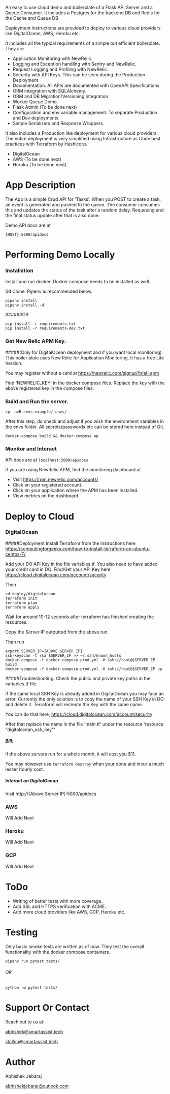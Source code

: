 An easy to use cloud demo and boilerplate of a Flask API Server and a Queue Consumer. It includes a Postgres for the backend DB and Redis for the
Cache and Queue DB

Deployment instructions are provided to deploy to various cloud providers like DigitalOcean, AWS, Heroku etc.

It includes all the typical requirements of a simple but efficient boilerplate.
They are
* Application Monitoring with NewRelic.
* Logging and Exception handling with Sentry and NewRelic.
* Request Logging and Profiling with NewRelic.
* Security with API Keys. This can be seen during the Production Deployment
* Documentation. All APIs are documented with OpenAPI Specifications.
* ORM integration with SQLAlchemy.
* ORM and DB Migration/Versioning integration.
* Worker Queue Demo.
* Flask Admin (To be done next)
* Configuration and env variable management. To separate Production and Dev deployments
* Simple Serializers and Response Wrappers.

It also includes a Production like deployment for various cloud providers. The entire deployment is very simplified using
Infrastructure as Code best practices with Terraform by Hashicorp.
* DigitalOcean
* AWS (To be done next)
* Heroku (To be done next)


# App Description
The App is a simple Crud API for 'Tasks'.
When you POST to create a task, an event is generated and pushed to the queue.
The consumer consumes this and updates the status of the task after a random delay.
Requeuing and the final status update after that is also done.

Demo API docs are at
```
{HOST}:5000/apidocs
```
# Performing Demo Locally
### Installation
Install and run docker. Docker compose needs to be installed as well.

Git Clone. Pipenv is recommended below.
```
pipenv install
pipenv install -d
```
######OR
```
pip install -r requirements.txt
pip install -r requirements-dev.txt
```
### Get New Relic APM Key.
#####(Only for DigitalOcean deployment and if you want local monitoring)
This boiler plate uses New Relic for Application Monitoring. It has a free Lite Version.

You may register without a card at https://newrelic.com/signup?trial=apm

Find 'NEWRELIC_KEY' in the docker compose files. Replace the key with the above registered key in the compose files.

### Build and Run the server.

```cp -avR envs.example/ envs/```

After this step, do check and adjust if you wish the environment variables in the envs folder. All secrets/passwords etc
can be stored here instead of Git.

```docker-compose build && docker-compose up```

### Monitor and Interact
API docs are at
```localhost:5000/apidocs```

If you are using NewRelic APM, find the monitoring dashboard at

* Visit https://rpm.newrelic.com/accounts/
* Click on your registered account.
* Click on your application where the APM has been installed. 
* View metrics on the dashboard.

# Deploy to Cloud
### DigitalOcean

#####Deployment
Install Terraform from the instructions here https://computingforgeeks.com/how-to-install-terraform-on-ubuntu-centos-7/

Add your DO API Key in the file variables.tf. You also need to have added your credit card in DO. Find/Get your API Key here
https://cloud.digitalocean.com/account/security

Then
```
cd deploy/digitalocean
terraform init
terraform plan
terraform apply
```
Wait for around 10-12 seconds after terraform has finished creating the resources.

Copy the Server IP outputted from the above run.

Then run

```
export SERVER_IP={ABOVE SERVER IP}
ssh-keyscan -t rsa $SERVER_IP >> ~/.ssh/known_hosts
docker-compose -f docker-compose-prod.yml -H ssh://root@$SERVER_IP build
docker-compose -f docker-compose-prod.yml -H ssh://root@$SERVER_IP up
```

#####Troubleshooting:
Check the public and private key paths in the variables.tf file.

If the same local SSH Key is already added in DigitalOcean you may face an error. Currently the only solution is to
copy the name of your SSH Key in DO and delete it. Terraform will recreate the Key with the same name.

You can do that here, https://cloud.digitalocean.com/account/security

After that replace the name in the file 'main.tf' under the resource
'resource "digitalocean_ssh_key"'
##### Bill:
If the above servers run for a whole month, it will cost you $11.

You may however use ```terraform destroy``` when your done and incur a much lesser hourly cost.

##### Interact on DigitalOcean
Visit http://{Above Server IP}:5000/apidocs

### AWS
Will Add Next

### Heroku
Will Add Next

### GCP
Will Add Next

# ToDo
* Writing of better tests with more coverage.
* Add SSL and HTTPS verification with ACME.
* Add more cloud providers like AWS, GCP, Heroku etc.

# Testing
Only basic smoke tests are written as of now. They test the overall functionality with the docker compose containers.

```pipenv run pytest tests/```
###### OR
```python -m pytest tests/```

# Support Or Contact
Reach out to us at:

abhishek@smartassist.tech

stallon@smartassist.tech

# Author
Abhishek Jebaraj

abhishekjebaraj@outlook.com
